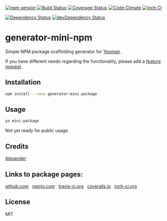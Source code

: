 [![npm version](https://badge.fury.io/js/generator-mini-package.svg)](http://badge.fury.io/js/generator-mini-package)
[![Build Status](https://travis-ci.org/alykoshin/generator-mini-package.svg)](https://travis-ci.org/alykoshin/generator-mini-package)
[![Coverage Status](https://coveralls.io/repos/alykoshin/generator-mini-package/badge.svg?branch=master&service=github)](https://coveralls.io/github/alykoshin/generator-mini-package?branch=master)
[![Code Climate](https://codeclimate.com/github/alykoshin/generator-mini-package/badges/gpa.svg)](https://codeclimate.com/github/alykoshin/generator-mini-package)
[![Inch CI](https://inch-ci.org/github/alykoshin/generator-mini-package.svg?branch=master)](https://inch-ci.org/github/alykoshin/generator-mini-package)

[![Dependency Status](https://david-dm.org/alykoshin/generator-mini-package/status.svg)](https://david-dm.org/alykoshin/generator-mini-package#info=dependencies)
[![devDependency Status](https://david-dm.org/alykoshin/generator-mini-package/dev-status.svg)](https://david-dm.org/alykoshin/generator-mini-package#info=devDependencies)


# generator-mini-npm

Simple NPM package scaffolding generator for [Yeoman](http://yeoman.io).



If you have different needs regarding the functionality, please add a [feature request](https://github.com/alykoshin/generator-mini-package/issues).

## Installation

```sh
npm install --save generator-mini-package
```

## Usage

```sh
yo mini-package
```

Not yet ready for public usage.


## Credits
[Alexander](https://github.com/alykoshin/)


## Links to package pages:

[github.com](https://github.com/alykoshin/generator-mini-package) &nbsp; [npmjs.com](https://www.npmjs.com/package/generator-mini-package) &nbsp; [travis-ci.org](https://travis-ci.org/alykoshin/generator-mini-package) &nbsp; [coveralls.io](https://coveralls.io/github/alykoshin/generator-mini-package) &nbsp; [inch-ci.org](https://inch-ci.org/github/alykoshin/generator-mini-package)


## License

MIT
